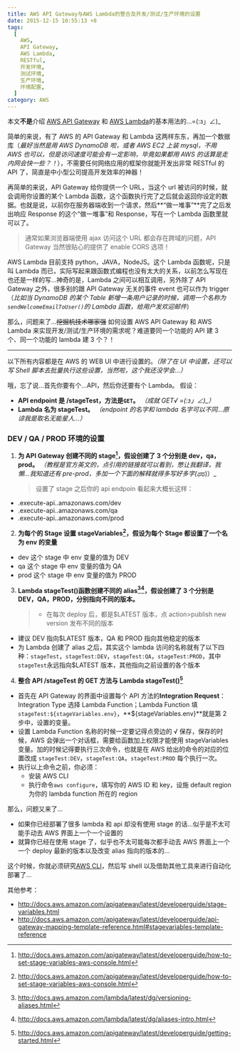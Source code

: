```yaml
---
title: AWS API Gateway与AWS Lambda的整合及开发/测试/生产环境的设置
date: 2015-12-15 10:55:13 +8
tags:
  [
    AWS,
    API Gateway,
    AWS Lambda,
    RESTful,
    开发环境,
    测试环境,
    生产环境,
    环境配置,
  ]
category: AWS
---
```


本文**不是**介绍 [AWS API Gateway](https://aws.amazon.com/api-gateway/) 和 [AWS Lambda](https://aws.amazon.com/lambda/)的基本用法的…=(:з」∠)\_

简单的来说，有了 AWS 的 API Gateway 和 Lambda 这两样东东，再加一个数据库（_最好当然是用 AWS DynamoDB 啦，或者 AWS EC2 上装 mysql，不用 AWS 也可以，但是访问速度可能会有一定影响，毕竟如果都用 AWS 的话算是走内网会快一些？！_），不需要任何网络应用的框架你就能开发出非常 RESTful 的 API 了，简直是中小型公司提高开发效率的神器！

再简单的来说，API Gateway 给你提供一个 URL，当这个 url 被访问的时候，就会调用你设置的某个 Lambda 函数，这个函数执行完了之后就会返回你设定的数据。也就是说，以前你在服务器端收到一个请求，然后**“做一堆事”**完了之后发出响应 Response 的这个“做一堆事”和 Response，写在一个 Lambda 函数里就可以了。

> 通常如果浏览器端使用 ajax 访问这个 URL 都会存在跨域的问题，API Gateway 当然很贴心的提供了 enable CORS 选项！

AWS Lambda 目前支持 python，JAVA，NodeJS。这个 Lambda 函数呢，只是叫 Lambda 而已，实际写起来跟函数式编程也没有太大的关系，以前怎么写现在也还是一样的写…神奇的是，Lambda 之间可以相互调用，另外除了 API Gateway 之外，很多别的跟 API Gateway 无关的事件 event 也可以作为 trigger（_比如当 DynamoDB 的某个 Table 新增一条用户记录的时候，调用一个名称为`sendWelcomeEmailToUser()`的 Lambda 函数，给用户发欢迎邮件_）

那么，问题来了…~~挖掘机技术哪家强~~
如何设置 AWS API Gateway 和 AWS Lambda 来实现开发/测试/生产环境的需求呢？难道要同一个功能的 API 建 3 个、同一个功能的 lambda 建 3 个？！

---

以下所有内容都是在 AWS 的 WEB UI 中进行设置的。_（除了在 UI 中设置，还可以写 Shell 脚本去批量执行这些设置，当然啦，这个我还没学会…）_

哦，忘了说…首先你要有个…API，然后你还要有个 Lambda。
假设：

- **API endpoint 是 /stageTest，方法是`GET`。** _（成就 GET√ =(:з」∠)\_）_
- **Lambda 名为 stageTest。** _（endpoint 的名字和 lambda 名字可以不同…原谅我是取名无能星人…）_

### DEV / QA / PROD 环境的设置

1. **为 API Gateway 创建不同的 stage[^1]，假设创建了 3 个分别是 dev，qa，prod。** *（教程是官方英文的，点引用的链接就可以看到，憋让我翻译，我懒…我知道还有 pre-prod，多加一个下面的解释就得多写好多字(ಥ*ಥ)）\_
   > 设置了 stage 之后你的 api endpoin 看起来大概长这样：

- <aws-apiID>.execute-api.<aws-region>.amazonaws.com/dev
- <aws-apiID>.execute-api.<aws-region>.amazonaws.com/qa
- <aws-apiID>.execute-api.<aws-region>.amazonaws.com/prod

2. **为每个的 Stage 设置 stageVariables[^2]，假设为每个 Stage 都设置了一个名为 env 的变量**

- dev 这个 stage 中 env 变量的值为 DEV
- qa 这个 stage 中 env 变量的值为 QA
- prod 这个 stage 中 env 变量的值为 PROD

3. **Lambda stageTest()函数创建不同的 alias[^3][^4]，假设创建了 3 个分别是 DEV，QA，PROD，分别指向不同的版本。**
   > - 在每次 deploy 后，都是\$LATEST 版本，点 action>publish new version 发布不同的版本

- 建议 DEV 指向\$LATEST 版本，QA 和 PROD 指向其他稳定的版本
- 为 Lambda 创建了 alias 之后，其实这个 lambda 访问的名称就有了以下四种：`stageTest`，`stageTest:DEV`，`stageTest:QA`，`stageTest:PROD`，其中`stageTest`永远指向\$LATEST 版本，其他指向之前设置的各个版本

4. **整合 API /stageTest 的 GET 方法与 Lambda stageTest()[^5]**

- 首先在 API Gateway 的界面中设置每个 API 方法的**Integration Request**：Integration Type 选择 Lambda Function；Lambda Function 填`stageTest:${stageVariables.env}`，**\${stageVariables.env}**就是第 2 步中，设置的变量。
- 设置 Lambda Function 名称的时候一定要记得点旁边的 √ 保存，保存的时候，AWS 会弹出一个对话框，需要给函数加上权限才能使用 stageVariables 变量。加的时候记得要执行三次命令，也就是在 AWS 给出的命令的对应的位置改成 `stageTest:DEV`，`stageTest:QA`，`stageTest:PROD` 每个执行一次。
- 执行以上命令之前，你必须：
  - 安装 AWS CLI
  - 执行命令`aws configure`，填写你的 AWS ID 和 key，设施 default region 为你的 lambda function 所在的 region

那么，问题又来了…

- 如果你已经部署了很多 lambda 和 api 却没有使用 stage 的话…似乎是不太可能手动去 AWS 界面上一个一个设置的
- 就算你已经在使用 stage 了，似乎也不太可能每次都手动去 AWS 界面上一个一个 deploy 最新的版本以及改变 alias 指向的版本的…

这个时候，你就必须研究[AWS CLI](https://aws.amazon.com/cli/)，然后写 shell 以及借助其他工具来进行自动化部署了…

其他参考：

- http://docs.aws.amazon.com/apigateway/latest/developerguide/stage-variables.html
- http://docs.aws.amazon.com/apigateway/latest/developerguide/api-gateway-mapping-template-reference.html#stagevariables-template-reference
  [^1]: http://docs.aws.amazon.com/apigateway/latest/developerguide/how-to-set-stage-variables-aws-console.html
  [^2]: http://docs.aws.amazon.com/apigateway/latest/developerguide/how-to-set-stage-variables-aws-console.html
  [^3]: http://docs.aws.amazon.com/lambda/latest/dg/versioning-aliases.html
  [^4]: http://docs.aws.amazon.com/lambda/latest/dg/aliases-intro.html
  [^5]: http://docs.aws.amazon.com/apigateway/latest/developerguide/getting-started.html
